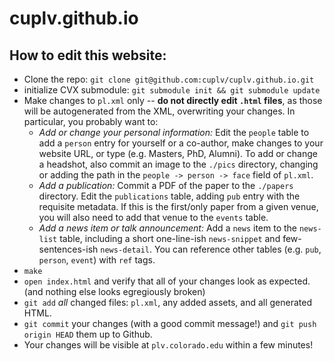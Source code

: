 # cuplv.github.io
## How to edit this website:
 * Clone the repo: `git clone git@github.com:cuplv/cuplv.github.io.git`
 * initialize CVX submodule: `git submodule init && git submodule update`
 * Make changes to `pl.xml` only -- **do not directly edit `.html` files**, as those will be autogenerated from the XML, overwriting your changes.  In particular, you probably want to:
     * *Add or change your personal information:* Edit the `people` table to add a `person` entry for yourself or a co-author, make changes to your website URL, or type (e.g. Masters, PhD, Alumni). To add or change a headshot, also commit an image to the `./pics` directory, changing or adding the path in the `people -> person -> face` field of `pl.xml`.
     * *Add a publication:* Commit a PDF of the paper to the `./papers` directory.  Edit the `publications` table, adding `pub` entry with the requisite metadata.  If this is the first/only paper from a given venue, you will also need to add that venue to the `events` table.
	 * *Add a news item or talk announcement:* Add a `news` item to the `news-list` table, including a short one-line-ish `news-snippet` and few-sentences-ish `news-detail`.  You can reference other tables (e.g. `pub`, `person`, `event`) with `ref` tags.
 * `make`
 * `open index.html` and verify that all of your changes look as expected. (and nothing else looks egregiously broken)
 * `git add` *all* changed files: `pl.xml`, any added assets, and all generated HTML.
 * `git commit` your changes (with a good commit message!) and `git push origin HEAD` them up to Github.
 * Your changes will be visible at `plv.colorado.edu` within a few minutes!
